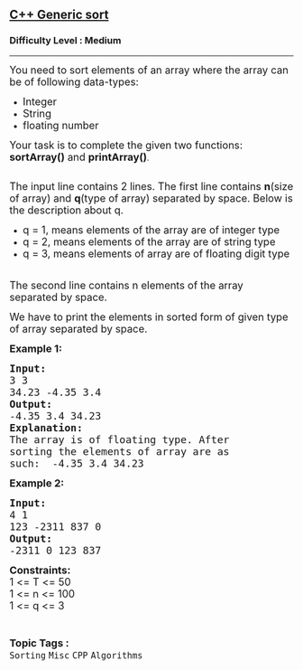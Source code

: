 <h2><a href="https://practice.geeksforgeeks.org/problems/c-generic-sort/1?page=2&category=CPP&sortBy=submissions">C++ Generic sort</a></h2><h3>Difficulty Level : Medium</h3><hr><div class="problems_problem_content__Xm_eO"><p><span style="font-size:18px">You need to sort elements of an array where the array can be of following data-types:</span></p>

<ul>
	<li><span style="font-size:18px">Integer</span></li>
	<li><span style="font-size:18px">String</span></li>
	<li><span style="font-size:18px">floating number</span></li>
</ul>

<p><span style="font-size:18px">Your task is to complete the given two functions</span><span style="font-size:18px">: <strong>sortArray()</strong> and </span><strong><span style="font-size:18px">printArray()</span></strong>.</p>

<p><br>
<span style="font-size:18px">The input line </span><span style="font-size:18px">contains 2 lines. The first line contains <strong>n</strong>(size of array) and <strong>q</strong>(type of array) separated by space. Below is the description about q.</span></p>

<ul>
	<li><span style="font-size:18px">q = 1, means elements of the array are of integer type</span></li>
	<li><span style="font-size:18px">q = 2, means elements of the array are of string type</span></li>
	<li><span style="font-size:18px">q = 3, means elements of array are of floating digit type &nbsp;</span></li>
</ul>

<p><span style="font-size:18px">The second line contains n elements of the array separated by space.</span></p>

<p><span style="font-size:18px">We have to&nbsp;print the elements in sorted form of given type of array separated by space.</span></p>

<p><span style="font-size:18px"><strong>Example 1:</strong> <strong> </strong></span></p>

<pre><span style="font-size:18px"><strong>Input:</strong>
3 3
34.23 -4.35 3.4
<strong>Output: 
</strong>-4.35 3.4 34.23&nbsp;
<strong>Explanation:</strong>
The array is of floating type. After
sorting the elements of array are as
such:&nbsp; -4.35 3.4 34.23
</span></pre>

<p><span style="font-size:18px"><strong>Example 2: </strong></span></p>

<pre><span style="font-size:18px"><strong>Input:</strong>
4 1
123 -2311 837 0 
<strong>Output: </strong>
-2311 0 123 837&nbsp;</span></pre>

<p><span style="font-size:18px"><strong>Constraints:</strong><br>
1 &lt;= T &lt;= 50<br>
1 &lt;= n &lt;= 100<br>
1 &lt;= q &lt;= 3</span></p>
</div><br><p><span style=font-size:18px><strong>Topic Tags : </strong><br><code>Sorting</code>&nbsp;<code>Misc</code>&nbsp;<code>CPP</code>&nbsp;<code>Algorithms</code>&nbsp;